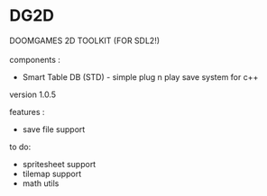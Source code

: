 # DG2D
DOOMGAMES 2D TOOLKIT (FOR SDL2!)
<br>
<br>
components :<br>
-  Smart Table DB (STD) - simple plug n play save system for c++

version 1.0.5

features :
- save file support

to do:
- spritesheet support
- tilemap support
- math utils
